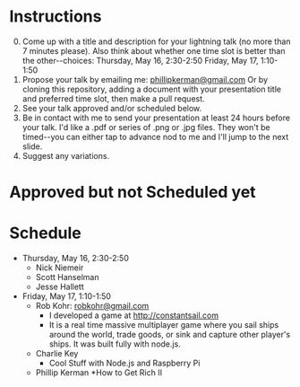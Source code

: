 Instructions
============
0. Come up with a title and description for your lightning talk (no more than 7 minutes please). Also think about whether one time slot is better than the other--choices: 
Thursday, May 16, 2:30-2:50
Friday, May 17, 1:10-1:50
1. Propose your talk by emailing me: phillipkerman@gmail.com
Or by cloning this repository, adding a document with your presentation title and preferred time slot, then make a pull request.
2. See your talk approved and/or scheduled below.
3. Be in contact with me to send your presentation at least 24 hours before your talk.  I'd like a .pdf or series of .png or .jpg files.  They won't be timed--you can either tap to advance nod to me and I'll jump to the next slide.
4. Suggest any variations. 


Approved but not Scheduled yet
==========================



Schedule
=================
* Thursday, May 16, 2:30-2:50
	* Nick Niemeir
	* Scott Hanselman
	* Jesse Hallett
* Friday, May 17, 1:10-1:50
	* Rob Kohr: robkohr@gmail.com
		* I developed a game at http://constantsail.com
		* It is a real time massive multiplayer game where you sail ships around the world, trade goods, or sink and capture other player's ships. It was built fully with node.js.
	* Charlie Key
		* Cool Stuff with Node.js and Raspberry Pi
	* Phillip Kerman
		*How to Get Rich II


